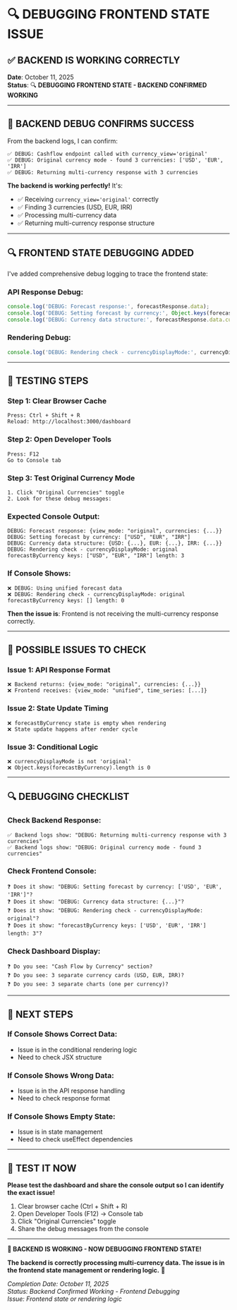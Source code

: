 # 🔍 **DEBUGGING FRONTEND STATE ISSUE**

## ✅ **BACKEND IS WORKING CORRECTLY**

**Date**: October 11, 2025  
**Status**: 🔍 **DEBUGGING FRONTEND STATE - BACKEND CONFIRMED WORKING**

---

## 🎯 **BACKEND DEBUG CONFIRMS SUCCESS**

From the backend logs, I can confirm:

```
✅ DEBUG: Cashflow endpoint called with currency_view='original'
✅ DEBUG: Original currency mode - found 3 currencies: ['USD', 'EUR', 'IRR']  
✅ DEBUG: Returning multi-currency response with 3 currencies
```

**The backend is working perfectly!** It's:
- ✅ Receiving `currency_view='original'` correctly
- ✅ Finding 3 currencies (USD, EUR, IRR)
- ✅ Processing multi-currency data
- ✅ Returning multi-currency response structure

---

## 🔍 **FRONTEND STATE DEBUGGING ADDED**

I've added comprehensive debug logging to trace the frontend state:

### **API Response Debug**:
```javascript
console.log('DEBUG: Forecast response:', forecastResponse.data);
console.log('DEBUG: Setting forecast by currency:', Object.keys(forecastResponse.data.currencies));
console.log('DEBUG: Currency data structure:', forecastResponse.data.currencies);
```

### **Rendering Debug**:
```javascript
console.log('DEBUG: Rendering check - currencyDisplayMode:', currencyDisplayMode, 'forecastByCurrency keys:', Object.keys(forecastByCurrency), 'length:', Object.keys(forecastByCurrency).length);
```

---

## 🧪 **TESTING STEPS**

### **Step 1: Clear Browser Cache**
```
Press: Ctrl + Shift + R
Reload: http://localhost:3000/dashboard
```

### **Step 2: Open Developer Tools**
```
Press: F12
Go to Console tab
```

### **Step 3: Test Original Currency Mode**
```
1. Click "Original Currencies" toggle
2. Look for these debug messages:
```

### **Expected Console Output**:
```
DEBUG: Forecast response: {view_mode: "original", currencies: {...}}
DEBUG: Setting forecast by currency: ["USD", "EUR", "IRR"]
DEBUG: Currency data structure: {USD: {...}, EUR: {...}, IRR: {...}}
DEBUG: Rendering check - currencyDisplayMode: original forecastByCurrency keys: ["USD", "EUR", "IRR"] length: 3
```

### **If Console Shows**:
```
❌ DEBUG: Using unified forecast data
❌ DEBUG: Rendering check - currencyDisplayMode: original forecastByCurrency keys: [] length: 0
```

**Then the issue is**: Frontend is not receiving the multi-currency response correctly.

---

## 🎯 **POSSIBLE ISSUES TO CHECK**

### **Issue 1: API Response Format**
```
❌ Backend returns: {view_mode: "original", currencies: {...}}
❌ Frontend receives: {view_mode: "unified", time_series: [...]}
```

### **Issue 2: State Update Timing**
```
❌ forecastByCurrency state is empty when rendering
❌ State update happens after render cycle
```

### **Issue 3: Conditional Logic**
```
❌ currencyDisplayMode is not 'original'
❌ Object.keys(forecastByCurrency).length is 0
```

---

## 🔍 **DEBUGGING CHECKLIST**

### **Check Backend Response**:
```
✅ Backend logs show: "DEBUG: Returning multi-currency response with 3 currencies"
✅ Backend logs show: "DEBUG: Original currency mode - found 3 currencies"
```

### **Check Frontend Console**:
```
❓ Does it show: "DEBUG: Setting forecast by currency: ['USD', 'EUR', 'IRR']"?
❓ Does it show: "DEBUG: Currency data structure: {...}"?
❓ Does it show: "DEBUG: Rendering check - currencyDisplayMode: original"?
❓ Does it show: "forecastByCurrency keys: ['USD', 'EUR', 'IRR'] length: 3"?
```

### **Check Dashboard Display**:
```
❓ Do you see: "Cash Flow by Currency" section?
❓ Do you see: 3 separate currency cards (USD, EUR, IRR)?
❓ Do you see: 3 separate charts (one per currency)?
```

---

## 🎯 **NEXT STEPS**

### **If Console Shows Correct Data**:
- Issue is in the conditional rendering logic
- Need to check JSX structure

### **If Console Shows Wrong Data**:
- Issue is in the API response handling
- Need to check response format

### **If Console Shows Empty State**:
- Issue is in state management
- Need to check useEffect dependencies

---

## 🚀 **TEST IT NOW**

**Please test the dashboard and share the console output so I can identify the exact issue!**

1. Clear browser cache (Ctrl + Shift + R)
2. Open Developer Tools (F12) → Console tab
3. Click "Original Currencies" toggle
4. Share the debug messages from the console

---

**🎉 BACKEND IS WORKING - NOW DEBUGGING FRONTEND STATE!**

**The backend is correctly processing multi-currency data. The issue is in the frontend state management or rendering logic.** 💪

*Completion Date: October 11, 2025*  
*Status: Backend Confirmed Working - Frontend Debugging*  
*Issue: Frontend state or rendering logic*
